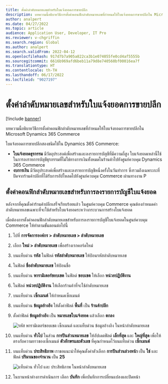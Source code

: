 ```yaml
---
title: ตั้งค่าลำดับหมายเลขสำหรับใบแจ้งยอดการขายปลีก
description: บทความนี้อธิบายวิธีการตั้งค่าคอนฟิกลำดับหมายเลขที่กําหนดให้ใบแจ้งยอดการขายปลีกใน Microsoft Dynamics 365 Commerce
author: analpert
ms.date: 04/27/2022
ms.topic: article
audience: Application User, Developer, IT Pro
ms.reviewer: v-chgriffin
ms.search.region: Global
ms.author: analpert
ms.search.validFrom: 2022-04-12
ms.openlocfilehash: 917d7b7a905a822ca3b1e074055fe0cd4af5555b
ms.sourcegitcommit: 6616b969afd6beb11a79d8e740560bf00016ea7f
ms.translationtype: HT
ms.contentlocale: th-TH
ms.lasthandoff: 06/17/2022
ms.locfileid: "9027197"
---
```

# <a name="set-up-number-sequences-for-retail-statements"></a>ตั้งค่าลำดับหมายเลขสำหรับใบแจ้งยอดการขายปลีก

[!include [banner](includes/banner.md)]

บทความนี้อธิบายวิธีการตั้งค่าคอนฟิกลำดับหมายเลขที่กําหนดให้ใบแจ้งยอดการขายปลีกใน Microsoft Dynamics 365 Commerce

ใบแจ้งยอดการขายปลีกสองชนิดใช้ใน Dynamics 365 Commerce: 

- **ใบแจ้งยอดธุรกรรม** มีวัตถุประสงค์เพื่อสร้างและลงรายการบัญชีที่มีความถี่สูง ใบแจ้งยอดเหล่านี้ใช้ในการลงรายการบัญชีธุรกรรมที่ไม่ใช่ทางการเงินทั้งหมดในร้านค้าไปยังศูนย์ควบคุม Dynamics 365 Commerce 
- **งบการเงิน** มีวัตถุประสงค์เพื่อสร้างและลงรายการบัญชีหนึ่งครั้งในวันทำการ ซึ่งรวมถึงเฉพาะกะที่ปิดจากร้านค้าปลีกที่ได้รับการอัปโหลดไปยังศูนย์ควบคุม Commerce ผ่านทางงาน P

## <a name="configure-a-number-sequence-for-statement-posting"></a>ตั้งค่าคอนฟิกลำดับหมายเลขสำหรับการลงรายการบัญชีใบแจ้งยอด

หลังจากที่คุณตั้งค่าร้านค้าปลีกเสร็จเรียบร้อยแล้ว ในศูนย์ควบคุม Commerce คุณต้องกำหนดค่าลำดับหมายเลขเฉพาะที่จะใช้สำหรับใบแจ้งยอดระหว่างกระบวนการสร้างใบแจ้งยอด

เมื่อต้องการตั้งค่าคอนฟิกลำดับหมายเลขสำหรับการลงรายการบัญชีใบแจ้งยอดในศูนย์ควบคุม Commerce ให้ทำตามขั้นตอนต่อไปนี้

1. ไปที่ **การจัดการองค์กร \> ลำดับหมายเลข \> ลำดับหมายเลข**
1. เลือก **ใหม่ \> ลำดับหมายเลข** เพื่อสร้างเรกคอร์ดใหม่
1. บนแท็บด่วน **รหัส** ในฟิลด์ **รหัสลำดับหมายเลข** ให้ป้อนรหัสลำดับหมายเลข
1. ในฟิลด์ **ชื่อลำดับหมายเลข** ให้ป้อนชื่อ
1. บนแท็บด่วน **พารามิเตอร์ขอบเขต** ในฟิลด์ **ขอบเขต** ให้เลือก **หน่วยปฏิบัติงาน**
1. ในฟิลด์ **หน่วยปฏิบัติงาน** ให้เลือกร้านค้าที่จะใช้ลำดับหมายเลข
1. บนแท็บด่วน **เซ็กเมนต์** ให้กำหนดเซ็กเมนต์
1. บนแท็บด่วน **ข้อมูลอ้างอิง** ให้ตั้งค่าฟิลด์ **พื้นที่** เป็น **ร้านค้าปลีก**
1. ตั้งค่าฟิลด์ **ข้อมูลอ้างอิง** เป็น **หมายเลขใบแจ้งยอด** แล้วเลือก **ตกลง**

    ![รหัส พารามิเตอร์ขอบเขต เซ็กเมนต์ และแท็บด่วน ข้อมูลอ้างอิง ในหน้าลำดับหมายเลข](media/retail-statements-num-seq-setup-01.png)

1. บนแท็บด่วน **ทั่วไป** ในส่วน **การปันส่วนหมายเลข** ให้อัปเดตฟิลด์ **เล็กที่สุด** และ **ใหญ่ที่สุด** เพื่อให้ตรงกับความยาวของเซ็กเมนต์ **ตัวอักษรและตัวเลข** ที่คุณกําหนดไว้บนแท็บด่วน **เซ็กเมนต์**
1. บนแท็บด่วน **ประสิทธิภาพ** เราขอแนะนำให้คุณตั้งค่าตัวเลือก **การปันส่วนล่วงหน้า** เป็น **ใช่** และฟิลด์ **ปริมาณของจำนวน** เป็น **25**

    ![แท็บด่วน ทั่วไป และ ประสิทธิภาพ ในหน้าลำดับหมายเลข](media/retail-statements-num-seq-setup-02.png)

1. ในบานหน้าต่างการดำเนินการ เลือก **บันทึก** เพื่อบันทึกการเปลี่ยนแปลงและปิดหน้า
